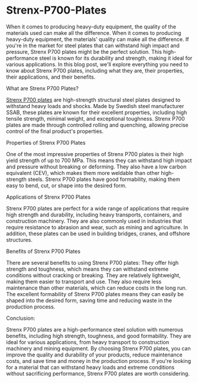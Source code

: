 # Strenx-P700-Plates
When it comes to producing heavy-duty equipment, the quality of the materials used can make all the difference. 
When it comes to producing heavy-duty equipment, the materials' quality can make all the difference. If you're in the market for steel plates that can withstand high impact and pressure, Strenx P700 plates might be the perfect solution. This high-performance steel is known for its durability and strength, making it ideal for various applications. In this blog post, we'll explore everything you need to know about Strenx P700 plates, including what they are, their properties, their applications, and their benefits.

What are Strenx P700 Plates?
<p>
<a href="https://www.kamleshmetalalloy.com/strenx-p700-plate-stockist-supplier/">Strenx P700 plates</a> are high-strength structural steel plates designed to withstand heavy loads and shocks. Made by Swedish steel manufacturer SSAB, these plates are known for their excellent properties, including high tensile strength, minimal weight, and exceptional toughness. Strenx P700 plates are made through controlled rolling and quenching, allowing precise control of the final product's properties. </p>
<p>Properties of Strenx P700 Plates</p>
One of the most impressive properties of Strenx P700 plates is their high yield strength of up to 700 MPa. This means they can withstand high impact and pressure without breaking or deforming. They also have a low carbon equivalent (CEV), which makes them more weldable than other high-strength steels. Strenx P700 plates have good formability, making them easy to bend, cut, or shape into the desired form.

<p>Applications of Strenx P700 Plates</p>
Strenx P700 plates are perfect for a wide range of applications that require high strength and durability, including heavy transports, containers, and construction machinery. They are also commonly used in industries that require resistance to abrasion and wear, such as mining and agriculture. In addition, these plates can be used in building bridges, cranes, and offshore structures.

<p>Benefits of Strenx P700 Plates</p>
There are several benefits to using Strenx P700 plates:
They offer high strength and toughness, which means they can withstand extreme conditions without cracking or breaking.
They are relatively lightweight, making them easier to transport and use. They also require less maintenance than other materials, which can reduce costs in the long run.
The excellent formability of Strenx P700 plates means they can easily be shaped into the desired form, saving time and reducing waste in the production process.
<p>Conclusion:</p>
Strenx P700 plates are a high-performance steel solution with numerous benefits, including high strength, toughness, and good formability. They are ideal for various applications, from heavy transport to construction machinery and mining equipment. By choosing Strenx P700 plates, you can improve the quality and durability of your products, reduce maintenance costs, and save time and money in the production process. If you're looking for a material that can withstand heavy loads and extreme conditions without sacrificing performance, Strenx P700 plates are worth considering.
